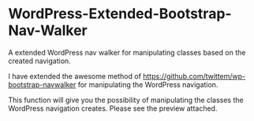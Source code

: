 # WordPress-Extended-Bootstrap-Nav-Walker
A extended WordPress nav walker for manipulating classes based on the created navigation.

I have extended the awesome method of https://github.com/twittem/wp-bootstrap-navwalker for manipulating the WordPress navigation. 

This function will give you the possibility of manipulating the classes the WordPress navigation creates. Please see the preview attached.
